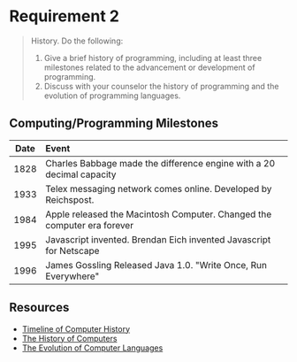 # Requirement 2
> History. Do the following:
> 1. Give a brief history of programming, including at least three milestones related to the advancement or development of programming.
> 2. Discuss with your counselor the history of programming and the evolution of programming languages.

## Computing/Programming Milestones
Date | Event
:---:|:--
1828 | Charles Babbage made the difference engine with a 20 decimal capacity
1933 | Telex messaging network comes online. Developed by  Reichspost.
1984 | Apple released the Macintosh Computer. Changed the computer era forever
1995 | Javascript invented. Brendan Eich invented Javascript for Netscape
1996 | James Gossling Released Java 1.0. "Write Once, Run Everywhere"
 

## Resources
- [Timeline of Computer History](http://www.computerhistory.org/timeline/)
- [The History of Computers](https://www.thoughtco.com/history-of-computers-4082769)
- [The Evolution of Computer Languages](https://www.extremetech.com/computing/91572-the-evolution-of-computer-languages-infographic)